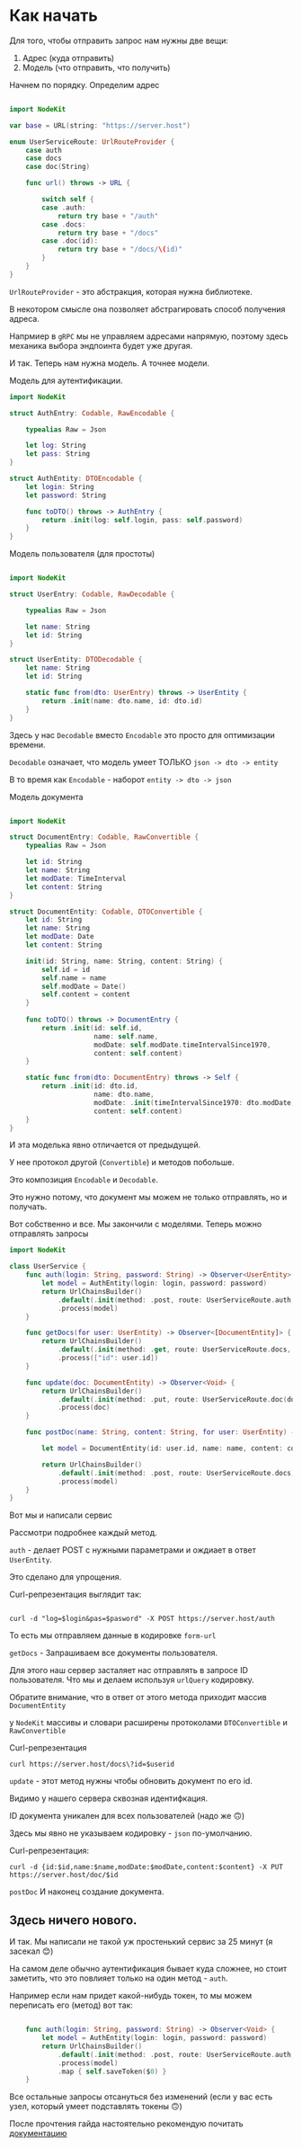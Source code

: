 # Как начать

Для того, чтобы отправить запрос нам нужны две вещи:
1) Адрес (куда отправить)
2) Модель (что отправить, что получить)

Начнем по порядку. Определим адрес

```Swift

import NodeKit

var base = URL(string: "https://server.host")

enum UserServiceRoute: UrlRouteProvider {
    case auth
    case docs
    case doc(String)

    func url() throws -> URL {

        switch self {
        case .auth:
            return try base + "/auth"
        case .docs:
            return try base + "/docs"
        case .doc(id):
            return try base + "/docs/\(id)"
        }
    }
}
```
`UrlRouteProvider` - это абстракция, которая нужна библиотеке.

В некотором смысле она позволяет абстрагировать способ получения адреса.

Напрмиер в `gRPC` мы не управляем адресами напрямую, поэтому здесь механика выбора эндпоинта будет уже другая. 

И так. Теперь нам нужна модель. А точнее модели.

Модель для аутентификации. 

```Swift
import NodeKit

struct AuthEntry: Codable, RawEncodable {

    typealias Raw = Json

    let log: String
    let pass: String
}

struct AuthEntity: DTOEncodable {
    let login: String
    let password: String

    func toDTO() throws -> AuthEntry {
        return .init(log: self.login, pass: self.password)
    }
}

```

Модель пользователя (для простоты)

```Swift

import NodeKit

struct UserEntry: Codable, RawDecodable {

    typealias Raw = Json

    let name: String
    let id: String
}

struct UserEntity: DTODecodable {
    let name: String
    let id: String

    static func from(dto: UserEntry) throws -> UserEntity {
        return .init(name: dto.name, id: dto.id)
    }
}

```

Здесь у нас `Decodable` вместо `Encodable` это просто для оптимизации времени. 

`Decodable` означает, что модель умеет ТОЛЬКО `json -> dto -> entity`

В то время как `Encodable` - наборот `entity -> dto -> json`

Модель документа

```Swift 

import NodeKit

struct DocumentEntry: Codable, RawConvertible {
    typealias Raw = Json

    let id: String
    let name: String
    let modDate: TimeInterval
    let content: String
}

struct DocumentEntity: Codable, DTOConvertible {
    let id: String
    let name: String
    let modDate: Date
    let content: String

    init(id: String, name: String, content: String) {
        self.id = id
        self.name = name
        self.modDate = Date()
        self.content = content
    }
    
    func toDTO() throws -> DocumentEntry {
        return .init(id: self.id, 
                     name: self.name, 
                     modDate: self.modDate.timeIntervalSince1970,
                     content: self.content)
    }

    static func from(dto: DocumentEntry) throws -> Self {
        return .init(id: dto.id, 
                     name: dto.name, 
                     modDate: .init(timeIntervalSince1970: dto.modDate),
                     content: self.content)
    }
}

```

И эта моделька явно отличается от предыдущей.

У нее протокол другой (`Convertible`) и методов побольше. 

Это композиция `Encodable` и `Decodable`. 

Это нужно потому, что документ мы можем не только отправлять, но и получать. 

Вот собственно и все. Мы закончили с моделями. Теперь можно отправлять запросы

```Swift
import NodeKit

class UserService {
    func auth(login: String, password: String) -> Observer<UserEntity> {
        let model = AuthEntity(login: login, password: password)
        return UrlChainsBuilder()
            .default(.init(method: .post, route: UserServiceRoute.auth, encoding: .formUrl))
            .process(model)
    }

    func getDocs(for user: UserEntity) -> Observer<[DocumentEntity]> {
        return UrlChainsBuilder()
            .default(.init(method: .get, route: UserServiceRoute.docs, encoding: .urlQuery))
            .process(["id": user.id])
    }

    func update(doc: DocumentEntity) -> Observer<Void> {
        return UrlChainsBuilder()
            .default(.init(method: .put, route: UserServiceRoute.doc(doc.id)))
            .process(doc)
    }

    func postDoc(name: String, content: String, for user: UserEntity) -> Observer<Void> {

        let model = DocumentEntity(id: user.id, name: name, content: content)

        return UrlChainsBuilder()
            .default(.init(method: .post, route: UserServiceRoute.docs))
            .process(model)
    }
}

```

Вот мы и написали сервис

Рассмотри подробнее каждый метод.

`auth` - делает POST с нужными параметрами и ождиает в ответ `UserEntity`. 

Это сделано для упрощения. 

Curl-репрезентация выглядит так:

```Shell

curl -d "log=$login&pas=$pasword" -X POST https://server.host/auth

```

То есть мы отправляем данные в кодировке `form-url`


`getDocs` - Запрашиваем все документы пользователя. 

Для этого наш сервер засталяет нас отправлять в запросе ID пользователя. Что мы и делаем используя `urlQuery` кодировку. 

Обратите внимание, что в ответ от этого метода приходит массив `DocumentEntity` 

у `NodeKit` массивы и словари расширены протоколами `DTOConvertible` и `RawConvertible`

Curl-репрезентация

```Shell
curl https://server.host/docs\?id=$userid
```

`update` - этот метод нужны чтобы обновить документ по его id. 

Видимо у нашего сервера сквозная идентифкация. 

ID документа уникален для всех пользователей (надо же 🙃)

Здесь мы явно не указываем кодировку - `json` по-умолчанию. 

Curl-репрезентация:

```Shell
curl -d {id:$id,name:$name,modDate:$modDate,content:$content} -X PUT https://server.host/doc/$id
```

`postDoc` И наконец создание документа.

Здесь ничего нового.
---
И так. Мы написали не такой уж простенький сервис за 25 минут (я засекал 😊)

На самом деле обычно аутентификация бывает куда сложнее, но стоит заметить, что это повлияет только на один метод - `auth`. 

Например если нам придет какой-нибудь токен, то мы можем переписать его (метод) вот так:

```Swift

    func auth(login: String, password: String) -> Observer<Void> {
        let model = AuthEntity(login: login, password: password)
        return UrlChainsBuilder()
            .default(.init(method: .post, route: UserServiceRoute.auth, encoding: .formUrl))
            .process(model)
            .map { self.saveToken($0) }
    }
```

Все остальные запросы отсануться без изменений (если у вас есть узел, который умеет подставлять токены 🙃)

После прочтения гайда настоятельно рекомендую почитать [документацию](Usage.md)